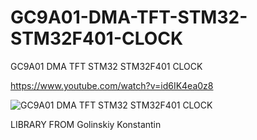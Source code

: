 # GC9A01-DMA-TFT-STM32-STM32F401-CLOCK
GC9A01 DMA TFT STM32 STM32F401 CLOCK

https://www.youtube.com/watch?v=id6IK4ea0z8

![GC9A01 DMA TFT STM32 STM32F401 CLOCK](https://github.com/offpic/GC9A01-DMA-TFT-STM32-STM32F401-CLOCK/assets/31142397/732f3d4b-a322-49e9-85f7-6cde65d82d4b)

LIBRARY FROM Golinskiy Konstantin
